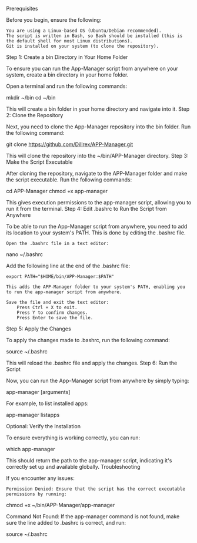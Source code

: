Prerequisites

Before you begin, ensure the following:

    You are using a Linux-based OS (Ubuntu/Debian recommended).
    The script is written in Bash, so Bash should be installed (this is the default shell for most Linux distributions).
    Git is installed on your system (to clone the repository).

Step 1: Create a bin Directory in Your Home Folder

To ensure you can run the App-Manager script from anywhere on your system, create a bin directory in your home folder.

Open a terminal and run the following commands:

mkdir ~/bin
cd ~/bin

This will create a bin folder in your home directory and navigate into it.
Step 2: Clone the Repository

Next, you need to clone the App-Manager repository into the bin folder. Run the following command:

git clone https://github.com/Dillrex/APP-Manager.git

This will clone the repository into the ~/bin/APP-Manager directory.
Step 3: Make the Script Executable

After cloning the repository, navigate to the APP-Manager folder and make the script executable. Run the following commands:

cd APP-Manager
chmod +x app-manager

This gives execution permissions to the app-manager script, allowing you to run it from the terminal.
Step 4: Edit .bashrc to Run the Script from Anywhere

To be able to run the App-Manager script from anywhere, you need to add its location to your system's PATH. This is done by editing the .bashrc file.

    Open the .bashrc file in a text editor:

nano ~/.bashrc

Add the following line at the end of the .bashrc file:

    export PATH="$HOME/bin/APP-Manager:$PATH"

    This adds the APP-Manager folder to your system's PATH, enabling you to run the app-manager script from anywhere.

    Save the file and exit the text editor:
        Press Ctrl + X to exit.
        Press Y to confirm changes.
        Press Enter to save the file.

Step 5: Apply the Changes

To apply the changes made to .bashrc, run the following command:

source ~/.bashrc

This will reload the .bashrc file and apply the changes.
Step 6: Run the Script

Now, you can run the App-Manager script from anywhere by simply typing:

app-manager <command> [arguments]

For example, to list installed apps:

app-manager listapps

Optional: Verify the Installation

To ensure everything is working correctly, you can run:

which app-manager

This should return the path to the app-manager script, indicating it's correctly set up and available globally.
Troubleshooting

If you encounter any issues:

    Permission Denied: Ensure that the script has the correct executable permissions by running:

chmod +x ~/bin/APP-Manager/app-manager

Command Not Found: If the app-manager command is not found, make sure the line added to .bashrc is correct, and run:

source ~/.bashrc
